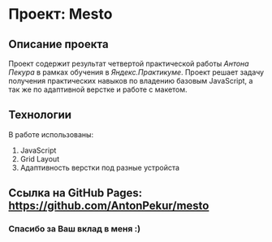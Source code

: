 # Проект: Mesto

## Описание проекта
Проект содержит результат четвертой практической работы *Антона Пекура* в рамках обучения в *Яндекс.Практикуме*.
Проект решает задачу получения практических навыков по владению базовым JavaScript, а так же по адаптивной верстке и работе с макетом.

## Технологии
В работе использованы:
1. JavaScript
2. Grid Layout
3. Адаптивность верстки под разные устройста

## Ссылка на GitHub Pages: https://github.com/AntonPekur/mesto

### Спасибо за Ваш вклад в меня :)
